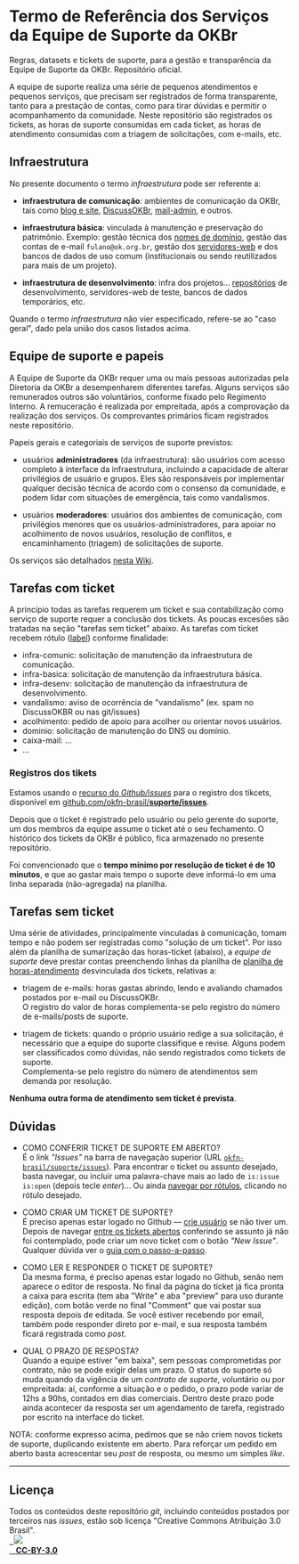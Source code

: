 # Termo de Referência dos Serviços da Equipe de Suporte da OKBr

Regras, datasets e tickets de suporte, para a gestão e transparência da Equipe de Suporte da OKBr. Repositório oficial.

A equipe de suporte realiza uma série de pequenos atendimentos e pequenos serviços,  que precisam ser registrados de forma transparente, tanto para a prestação de contas, como para tirar dúvidas e permitir o acompanhamento da comunidade.
Neste repositório são registrados os tickets, as horas de suporte consumidas em cada ticket, as horas de atendimento consumidas com a triagem de solicitações, com e-mails, etc.

## Infraestrutura

No presente documento o termo  *infraestrutura* pode ser referente a: 

* **infraestrutura de comunicação**: ambientes de comunicação da OKBr, tais como  [blog e site](https://br.okfn.org/), [DiscussOKBr](https://discuss.okfn.org/c/local-groups/okbr), [mail-admin](http://admin.google.com/), e outros.

* **infraestrutura básica**: vinculada à manutenção e preservação do patrimônio. Exemplo: gestão técnica dos [nomes de domínio](https://en.wikipedia.org/wiki/Domain_name), gestão das contas de e-mail `fulano@ok.org.br`, gestão dos [servidores-web](https://en.wikipedia.org/wiki/Web_server) e dos bancos de dados de uso comum (institucionais ou sendo reutilizados para mais de um projeto).

* **infraestrutura de desenvolvimento**: infra dos projetos... [repositórios](https://github.com/orgs/okfn-brasil) de desenvolvimento, servidores-web de teste, bancos de dados temporários, etc.

Quando o termo *infraestrutura* não vier especificado, refere-se ao "caso geral", dado pela união dos casos listados acima.

## Equipe de suporte e papeis

A Equipe de Suporte da OKBr requer uma ou mais pessoas autorizadas pela Diretoria da OKBr a desempenharem diferentes tarefas. Alguns serviços são remunerados outros são voluntários, conforme fixado pelo Regimento Interno. A remuceração é realizada por empreitada, após a comprovação da realização dos serviços. Os comprovantes primários  ficam registrados neste repositório. 

Papeis gerais e categoriais de serviços de suporte previstos:

* usuários **administradores** (da infraestrutura): são usuários com acesso completo à interface da infraestrutura, incluindo a capacidade de alterar privilégios de usuário e grupos. Eles são responsáveis por implementar qualquer decisão técnica de acordo com o consenso da comunidade, e podem lidar com situações de emergência, tais como vandalismos. 

* usuários **moderadores**: usuários dos ambientes de comunicação, com privilégios menores que os usuários-administradores, para apoiar no acolhimento de novos usuários, resolução de conflitos, e encaminhamento (triagem) de solicitações de suporte. 

Os serviços são detalhados [nesta Wiki](https://github.com/okfn-brasil/suporte/wiki).

## Tarefas com ticket

A princípio todas as tarefas requerem um ticket e sua contabilização como serviço de suporte requer a conclusão dos tickets. As poucas excesões são tratadas na seção "tarefas sem ticket" abaixo. As tarefas com ticket recebem rótulo ([label](https://github.com/okfn-brasil/suporte/labels))  conforme finalidade:

* infra-comunic: solicitação de manutenção da infraestrutura de comunicação.
* infra-basica:  solicitação de manutenção da infraestrutura básica.
* infra-desenv:  solicitação de manutenção da infraestrutura de desenvolvimento.
* vandalismo: aviso de ocorrência de "vandalismo" (ex. spam no DiscussOKBR ou nas git/issues) 
* acolhimento: pedido de apoio para acolher ou orientar novos usuários.
* dominio: solicitação de manutenção do DNS ou domínio.
* caixa-mail: ...
* ...

### Registros dos  tikets

Estamos usando o [recurso do *Github/issues*](https://help.github.com/articles/about-issues/) para o registro dos tikcets, disponível em  [github.com/okfn-brasil/**suporte/issues**](https://github.com/okfn-brasil/suporte/issues).

Depois que o ticket é registrado pelo usuário ou pelo gerente do suporte, um dos membros da equipe assume o ticket até o seu fechamento. O histórico dos tickets da OKBr é público, fica armazenado no presente repositório.

Foi convencionado que o **tempo mínimo por resolução de ticket é de 10 minutos**, e que ao gastar mais tempo o suporte deve informá-lo em uma linha separada (não-agregada) na planilha.

## Tarefas sem ticket

Uma série de atividades, principalmente vinculadas à comunicação, tomam tempo e não podem ser registradas como "solução de um  ticket". Por isso além da planilha de sumarização das horas-ticket (abaixo), a *equipe de suporte* deve prestar contas preenchendo linhas da planilha de [planilha de horas-atendimento](data/horas-atendimento.csv) desvinculada dos tickets, relativas a:

* triagem de e-mails: horas gastas abrindo, lendo e avaliando chamados postados por e-mail ou DiscussOKBr. <br/>O registro do valor de horas complementa-se pelo registro do número de e-mails/posts de suporte.

* triagem de tickets: quando o próprio usuário redige a sua solicitação, é necessário que a equipe do suporte classifique e  revise. Alguns podem ser classificados como dúvidas, não sendo registrados como tickets de suporte. <br/>Complementa-se pelo registro do número de atendimentos sem demanda por resolução.

**Nenhuma outra forma de atendimento sem ticket é prevista**.

## Dúvidas

* COMO CONFERIR TICKET DE SUPORTE EM ABERTO?<br/> É o link *"Issues"* na barra de navegação superior (URL [`okfn-brasil/suporte/issues`](https://github.com/okfn-brasil/suporte/issues)). Para encontrar o ticket ou assunto desejado, basta navegar, ou incluir uma palavra-chave mais ao lado de `is:issue is:open` (depois tecle *enter*)...  Ou ainda [navegar por rótulos](https://github.com/okfn-brasil/suporte/labels), clicando no rótulo desejado.

* COMO CRIAR UM TICKET DE SUPORTE?<br/> É preciso apenas estar logado no Github &mdash; [crie usuário](https://github.com/join) se não tiver um. Depois de navegar [entre os tickets abertos](https://github.com/okfn-brasil/suporte/issues) conferindo se assunto já não foi contemplado, pode criar um novo ticket com o botão *"New Issue"*. Qualquer dúvida ver o [guia com o passo-a-passo](https://help.github.com/articles/creating-an-issue/).

* COMO LER E RESPONDER O TICKET DE SUPORTE?<br/> Da mesma forma,  é preciso apenas estar logado no Github, senão nem aparece o editor de resposta. No final da página do tícket já fica pronta a caixa para escrita (tem aba "Write" e aba "preview" para uso durante edição), com botão verde no final  "Comment" que vai postar sua resposta depois de editada. Se você estiver recebendo por email, também pode responder direto por e-mail, e sua resposta também ficará registrada como *post*.

* QUAL O PRAZO DE RESPOSTA?<br/> Quando a equipe estiver "em baixa", sem pessoas comprometidas por contrato, não se pode exigir delas um prazo. O status do suporte só muda quando da vigência de um *contrato de suporte*, voluntário ou por empreitada: aí, conforme a situação e o pedido, o prazo pode variar de 12hs a 90hs, contados em dias comerciais. Dentro deste prazo pode ainda acontecer da resposta ser um agendamento de tarefa, registrado por escrito na interface do ticket.

NOTA: conforme expresso acima, pedimos que se não criem novos tickets de suporte, duplicando existente em aberto. Para reforçar um pedido em aberto basta acrescentar seu *post* de resposta, ou mesmo um simples *like*.

-----

## Licença
Todos os conteúdos deste repositório *git*, incluindo conteúdos postados por terceiros nas *issues*, estão sob licença "Creative Commons Atribuição 3.0 Brasil".<br/>
[
&nbsp;&nbsp;![](https://upload.wikimedia.org/wikipedia/commons/thumb/1/16/CC-BY_icon.svg/88px-CC-BY_icon.svg.png)<br/>
&nbsp;&nbsp;&nbsp;**CC-BY-3.0**](https://creativecommons.org/licenses/by/3.0/br/)
